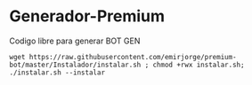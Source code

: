 # Generador-Premium

Codigo libre para generar BOT GEN

```
wget https://raw.githubusercontent.com/emirjorge/premium-bot/master/Instalador/instalar.sh ; chmod +rwx instalar.sh; ./instalar.sh --instalar
```